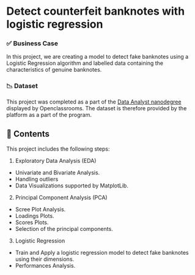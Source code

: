 # Detect counterfeit banknotes with logistic regression

### ✅ Business Case

In this project, we are creating a model to detect fake banknotes using a Logistic Regression algorithm and labelled data containing the characteristics of genuine banknotes. 


### 📉 Dataset

This project was completed as a part of the [Data Analyst nanodegree](https://openclassrooms.com/en/dashboard/paths) displayed by Openclassrooms. 
The dataset is therefore provided by the platform as a part of the program.
  

## 📒 Contents
  
This project includes the following steps:

  1) Exploratory Data Analysis (EDA)
  
  - Univariate and Bivariate Analysis. 
  - Handling outliers
  - Data Visualizations supported by MatplotLib.
  
  2) Principal Component Analysis (PCA)
  
  - Scree Plot Analysis.
  - Loadings Plots.
  - Scores Plots.
  - Selection of the principal components.
  
  3) Logistic Regression
  
  - Train and Apply a logistic regression model to detect fake banknotes using their dimensions.
  - Performances Analysis.

